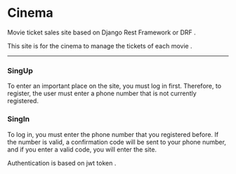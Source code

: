 # Cinema
<p>Movie ticket sales site based on Django Rest Framework or DRF .</p>
<p>This site is for the cinema to manage the tickets of each movie .</p>
<hr>
<h3>SingUp</h3>
<p>To enter an important place on the site, you must log in first. Therefore, to register, the user must enter a phone number that is not currently registered.</p>

<h3>SingIn</h3>
<p>To log in, you must enter the phone number that you registered before. If the number is valid, a confirmation code will be sent to your phone number, and if you enter a valid code, you will enter the site.</p>
<p>Authentication is based on jwt token .</p>
